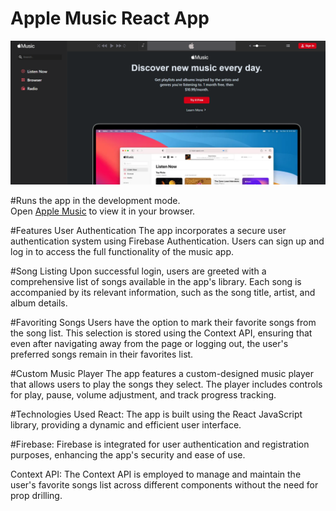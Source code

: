 # Apple Music React App
<img src="https://github.com/Reshavji/Apple-Music-Clone---React-Project-2---4wupes2k4nt7/blob/main/Screenshot%202023-08-29%20125203.png" alt="apple">

#Runs the app in the development mode.\
Open [Apple Music](https://spiffy-salamander-eed20a.netlify.app/) to view it in your browser.

#Features
User Authentication
The app incorporates a secure user authentication system using Firebase Authentication. Users can sign up and log in to access the full functionality of the music app.

#Song Listing
Upon successful login, users are greeted with a comprehensive list of songs available in the app's library. Each song is accompanied by its relevant information, such as the song title, artist, and album details.

#Favoriting Songs
Users have the option to mark their favorite songs from the song list. This selection is stored using the Context API, ensuring that even after navigating away from the page or logging out, the user's preferred songs remain in their favorites list.

#Custom Music Player
The app features a custom-designed music player that allows users to play the songs they select. The player includes controls for play, pause, volume adjustment, and track progress tracking.

#Technologies Used
React: The app is built using the React JavaScript library, providing a dynamic and efficient user interface.

#Firebase: Firebase is integrated for user authentication and registration purposes, enhancing the app's security and ease of use.

Context API: The Context API is employed to manage and maintain the user's favorite songs list across different components without the need for prop drilling.
